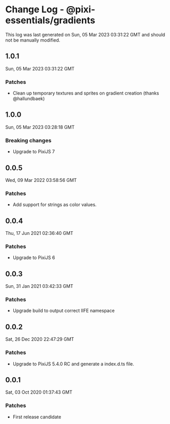 # Change Log - @pixi-essentials/gradients

This log was last generated on Sun, 05 Mar 2023 03:31:22 GMT and should not be manually modified.

## 1.0.1
Sun, 05 Mar 2023 03:31:22 GMT

### Patches

- Clean up temporary textures and sprites on gradient creation (thanks @hallundbaek)

## 1.0.0
Sun, 05 Mar 2023 03:28:18 GMT

### Breaking changes

- Upgrade to PixiJS 7

## 0.0.5
Wed, 09 Mar 2022 03:58:56 GMT

### Patches

- Add support for strings as color values.

## 0.0.4
Thu, 17 Jun 2021 02:36:40 GMT

### Patches

- Upgrade to PixiJS 6

## 0.0.3
Sun, 31 Jan 2021 03:42:33 GMT

### Patches

- Upgrade build to output correct IIFE namespace

## 0.0.2
Sat, 26 Dec 2020 22:47:29 GMT

### Patches

- Upgrade to PixiJS 5.4.0 RC and generate a index.d.ts file.

## 0.0.1
Sat, 03 Oct 2020 01:37:43 GMT

### Patches

- First release candidate

